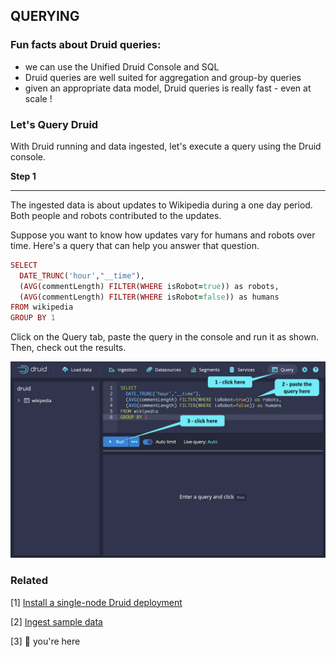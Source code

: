 ## QUERYING

### Fun facts about Druid queries:

- we can use the Unified Druid Console and SQL
- Druid queries are well suited for aggregation and group-by queries
- given an appropriate data model, Druid queries is really fast - even at scale !

### Let's Query Druid

With Druid running and data ingested, let's execute a query using the Druid console.

**Step 1**

<hr/>

The ingested data is about updates to Wikipedia during a one day period. Both people and robots contributed to the updates.

Suppose you want to know how updates vary for humans and robots over time. Here's a query that can help you answer that question.

```ruby
SELECT
  DATE_TRUNC('hour',"__time"),
  (AVG(commentLength) FILTER(WHERE isRobot=true)) as robots,
  (AVG(commentLength) FILTER(WHERE isRobot=false)) as humans
FROM wikipedia
GROUP BY 1
```

Click on the Query tab, paste the query in the console and run it as shown. Then, check out the results.

![execute-query](./images/3-querying/execute-query.png)

### Related

[1] [Install a single-node Druid deployment](1-installation.md)

[2] [Ingest sample data](2-ingestion.md)

[3] 📍 you're here
